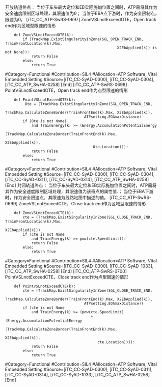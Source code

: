 ﻿
开放轨道终点：
当位于车头最大定位和EB实际施加位置之间时，ATP需将其作为安全速度限制区域处理，其限速值为0；
当位于EBA点下游时，作为安全限制点，限速为0。
[iTC_CC_ATP-SwRS-0697]
ZoneVSLnotExceedOTE，Open track end作为区域型限速的情形
```
	def ZoneVSLnotExceedOTE(k):
	    if (TrackMap.ExistSingularityInZone(SGL_OPEN_TRACK_END, TrainFrontLocation(k).Max,
	                                               X2EbApplied(k)) is not None)):
	        return False
	    else: 
	        return True
```
\#Category=Functional
\#Contribution=SIL4
\#Allocation=ATP Software, Vital Embedded Setting
\#Source=[iTC_CC-SyAD-0300], [iTC_CC-SyAD-0304], [iTC_CC_ATP_SwHA-0258]
[End]
[iTC_CC_ATP-SwRS-0698]
PointVSLnotExceedOTE，Open track end作为点型限速的情形
```
	def PointVSLnotExceedOTE(k):
	     Ote = (TrackMap.ExistSingularityInZone(SGL_OPEN_TRACK_END,
	                                TrackMap.CalculateZoneBorder(TrainFrontEnd(k).Max, X2EbApplied(k)),
	                                ATPsetting.EOAmaxDistance)
	    if (Ote is not None)
	        and TrainEnergy(k) >= (Energy.AccumulationPotentialEnergy
	                                   (TrackMap.CalculateZoneBorder(TrainFrontEnd(k).Max,
	                                                                       X2EbApplied(k)),
	                                    Ote.Location))):
	        return False
	    else:
	        return True
```
\#Category=Functional
\#Contribution=SIL4
\#Allocation=ATP Software, Vital Embedded Setting
\#Source=[iTC_CC-SyAD-0300], [iTC_CC-SyAD-0304], [iTC_CC-SyAD-0311], [iTC_CC-SyAD-0314], [iTC_CC_ATP_SwHA-0258]
[End]
封闭轨道终点：
当位于车头最大定位和EB实际施加位置之间时，ATP需将其作为安全速度限制区域处理，其限速值为该奇点的属性值.；
当位于EBA下游时，作为安全限速点，其限速为线路地图中描述的值。
[iTC_CC_ATP-SwRS-0699]
ZoneVSLnotExceedCTE，Close track end作为区域型限速的情形
```
	def ZoneVSLnotExceedCTE(k):
	    cte = (TrackMap.ExistSingularityInZone(SGL_CLOSE_TRACK_END, TrainFrontLocation(k).Max,
	                                                   X2EbApplied(k)))
	    if (cte is not None
	        and TrainEnergy(k) >= pow(cte.SpeedLimit)):
	        return False
	    else: 
	        return True
```
\#Category=Functional
\#Contribution=SIL4
\#Allocation=ATP Software, Vital Embedded Setting
\#Source=[iTC_CC-SyAD-0300], [iTC_CC-SyAD-1033], [iTC_CC_ATP_SwHA-0258]
[End]
[iTC_CC_ATP-SwRS-0700]
PointVSLnotExceedCTE，Close track end作为点型限速的情形
```
	def PointVSLnotExceedCTE(k):
	    cte = (TrackMap.ExistSingularityInZone(SGL_CLOSE_TRACK_END,
	                                TrackMap.CalculateZoneBorder(TrainFrontEnd(k).Max, X2EbApplied(k)),
	                                ATPsetting.EOAmaxDistance))
	    if (cte is not None
	        and TrainEnergy(k) >= (pow(cte.SpeedLimit)
	                                   + (Energy.AccumulationPotentialEnergy
	                                       (TrackMap.CalculateZoneBorder(TrainFrontEnd(k).Max,
	                                                                           X2EbApplied(k)),
	                                      cte.Location)))):
	        return False
	    else:
	        return True
```
\#Category=Functional
\#Contribution=SIL4
\#Allocation=ATP Software, Vital Embedded Setting
\#Source=[iTC_CC-SyAD-0300], [iTC_CC-SyAD-0311], [iTC_CC-SyAD-0314], [iTC_CC-SyAD-1033], [iTC_CC_ATP_SwHA-0258]
[End]
